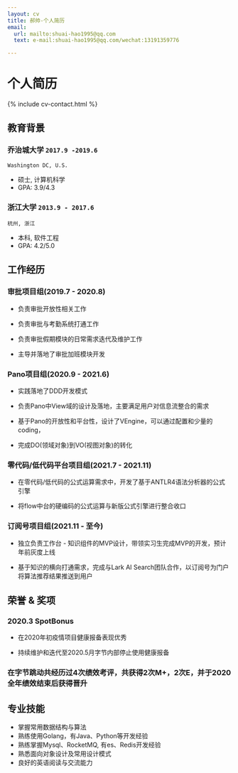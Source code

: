 ```yaml
---
layout: cv
title: 郝帅-个人简历
email:
  url: mailto:shuai-hao1995@qq.com
  text: e-mail:shuai-hao1995@qq.com/wechat:13191359776

---
```


# 个人简历

<!--
include contact information from the front matter
Supported arguments:
    - homepage: url, text
    - phone
    - email
-->

{% include cv-contact.html %}

## 教育背景

### **乔治城大学** `2017.9 -2019.6`

```
Washington DC, U.S.
```

- 硕士, 计算机科学
- GPA: 3.9/4.3

### **浙江大学** `2013.9 - 2017.6`

```
杭州, 浙江
```

- 本科, 软件工程
- GPA: 4.2/5.0


## 工作经历

### 审批项目组(2019.7 - 2020.8)
- 负责审批开放性相关工作

- 负责审批与考勤系统打通工作

- 负责审批假期模块的日常需求迭代及维护工作

- 主导并落地了审批加班模块开发


### Pano项目组(2020.9 - 2021.6)
- 实践落地了DDD开发模式

- 负责Pano中View域的设计及落地，主要满足用户对信息流整合的需求

- 基于Pano的开放性和平台性，设计了VEngine，可以通过配置和少量的coding，

- 完成DO(领域对象)到VO(视图对象)的转化

### 零代码/低代码平台项目组(2021.7 - 2021.11)

- 在零代码/低代码的公式运算需求中，开发了基于ANTLR4语法分析器的公式引擎

- 将flow中台的硬编码的公式运算与新版公式引擎进行整合收口

### 订阅号项目组(2021.11 - 至今)

- 独立负责工作台 - 知识组件的MVP设计，带领实习生完成MVP的开发，预计年前灰度上线

- 基于知识的横向打通需求，完成与Lark AI Search团队合作，以订阅号为门户将算法推荐结果推送到用户

## 荣誉 & 奖项

### 2020.3 SpotBonus

- 在2020年初疫情项目健康报备表现优秀

- 持续维护和迭代至2020.5月字节内部停止使用健康报备

### 在字节跳动共经历过4次绩效考评，共获得2次M+，2次E，并于2020全年绩效结束后获得晋升


## 专业技能

- 掌握常用数据结构与算法
- 熟练使用Golang，有Java、Python等开发经验
- 熟练掌握Mysql、RocketMQ, 有es、Redis开发经验
- 熟悉面向对象设计及常用设计模式
- 良好的英语阅读与交流能力


<!-- ### Footer

Last updated: May 2013 -->
